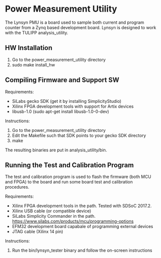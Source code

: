 # Power Measurement Utility

The Lynsyn PMU is a board used to sample both current and program counter from a Zynq based development board.  Lynsyn is designed to work with the TULIPP analysis_utility.

## HW Installation

1. Go to the power_measurement_utility directory
2. sudo make install_hw

## Compiling Firmware and Support SW

Requirements:
* SiLabs gecko SDK (get it by installing SimplicityStudio)
* Xilinx FPGA development tools with support for Artix devices
* libusb-1.0 (sudo apt-get install libusb-1.0-0-dev)

Instructions:
1. Go to the power_measurement_utility directory
2. Edit the Makefile such that SDK points to your gecko SDK directory
3. make

The resulting binaries are put in analysis_utility/bin.

## Running the Test and Calibration Program

The test and calibration program is used to flash the firmware (both MCU and FPGA) to the board and run some board test and calibration procedures.

Requirements:
* Xilinx FPGA development tools in the path.  Tested with SDSoC 2017.2. 
* Xilinx USB cable (or compatible device)
* SiLabs Simplicity Commander in the path.  https://www.silabs.com/products/mcu/programming-options
* EFM32 development board capabale of programming external devices
* JTAG cable (Xilinx 14 pin)

Instructions:
1. Run the bin/lynsyn_tester binary and follow the on-screen instructions
